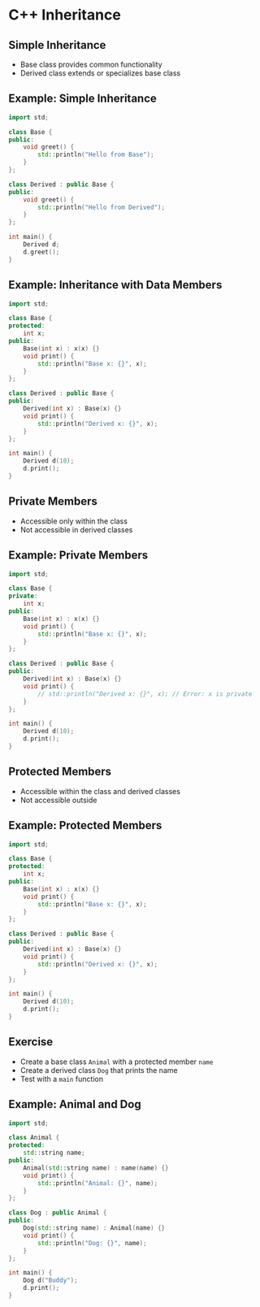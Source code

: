 # C++ Inheritance

## Simple Inheritance

- Base class provides common functionality
- Derived class extends or specializes base class

## Example: Simple Inheritance

```cpp
import std;

class Base {
public:
    void greet() {
        std::println("Hello from Base");
    }
};

class Derived : public Base {
public:
    void greet() {
        std::println("Hello from Derived");
    }
};

int main() {
    Derived d;
    d.greet();
}
```

## Example: Inheritance with Data Members

```cpp
import std;

class Base {
protected:
    int x;
public:
    Base(int x) : x(x) {}
    void print() {
        std::println("Base x: {}", x);
    }
};

class Derived : public Base {
public:
    Derived(int x) : Base(x) {}
    void print() {
        std::println("Derived x: {}", x);
    }
};

int main() {
    Derived d(10);
    d.print();
}
```

## Private Members

- Accessible only within the class
- Not accessible in derived classes

## Example: Private Members

```cpp
import std;

class Base {
private:
    int x;
public:
    Base(int x) : x(x) {}
    void print() {
        std::println("Base x: {}", x);
    }
};

class Derived : public Base {
public:
    Derived(int x) : Base(x) {}
    void print() {
        // std::println("Derived x: {}", x); // Error: x is private
    }
};

int main() {
    Derived d(10);
    d.print();
}
```

## Protected Members

- Accessible within the class and derived classes
- Not accessible outside

## Example: Protected Members

```cpp
import std;

class Base {
protected:
    int x;
public:
    Base(int x) : x(x) {}
    void print() {
        std::println("Base x: {}", x);
    }
};

class Derived : public Base {
public:
    Derived(int x) : Base(x) {}
    void print() {
        std::println("Derived x: {}", x);
    }
};

int main() {
    Derived d(10);
    d.print();
}
```

## Exercise

- Create a base class `Animal` with a protected member `name`
- Create a derived class `Dog` that prints the name
- Test with a `main` function

## Example: Animal and Dog

```cpp
import std;

class Animal {
protected:
    std::string name;
public:
    Animal(std::string name) : name(name) {}
    void print() {
        std::println("Animal: {}", name);
    }
};

class Dog : public Animal {
public:
    Dog(std::string name) : Animal(name) {}
    void print() {
        std::println("Dog: {}", name);
    }
};

int main() {
    Dog d("Buddy");
    d.print();
}
```
